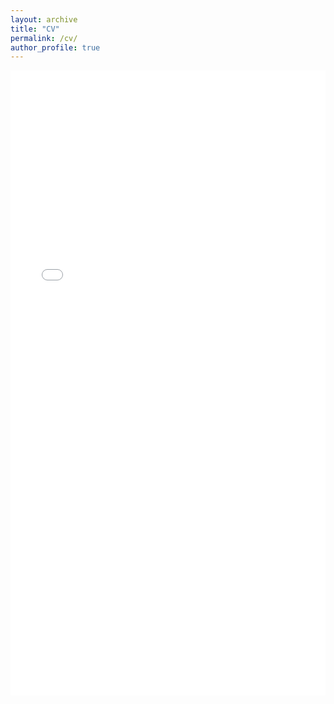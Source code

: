 ```yaml
---
layout: archive
title: "CV"
permalink: /cv/
author_profile: true
---
```


<iframe src="/files/CV_Xiaoyu_He_2024.pdf" width="100%" height="1000" frameborder="no" border="0" marginwidth="0" marginheight="0"></iframe>
